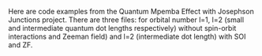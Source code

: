 Here are code examples from the Quantum Mpemba Effect with Josephson Junctions project. There are three files: for orbital number l=1, l=2
(small and intermediate quantum dot lengths respectively) without spin-orbit interactions and Zeeman field) and l=2 (intermediate dot length) with SOI and ZF.
